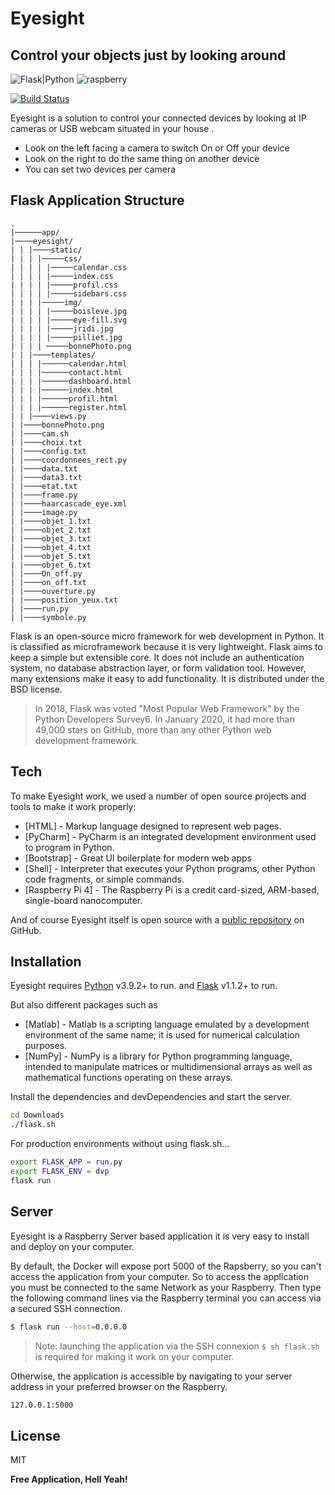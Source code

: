 # Eyesight
## Control your objects just by looking around 

![Flask|Python](https://img.shields.io/badge/Flask-000000?style=for-the-badge&logo=flask&logoColor=white)
![raspberry](https://camo.githubusercontent.com/17b6032a55bb14ed30116823fa500b769a8f4a2f114cebe916284b681f3602ba/68747470733a2f2f696d672e736869656c64732e696f2f62616467652f2d52617370626572727925323050692d4335314134413f7374796c653d666c61742d737175617265266c6f676f3d5261737062657272792d5069)

[![Build Status](https://camo.githubusercontent.com/4e084bac046962268fcf7a8aaf3d4ac422d3327564f9685c9d1b57aa56b142e9/68747470733a2f2f7472617669732d63692e6f72672f6477796c2f657374612e7376673f6272616e63683d6d6173746572)](#)

Eyesight is a solution to control your connected devices by looking at IP cameras or USB webcam situated in your house .

- Look on the left facing a camera to switch On or Off your device 
- Look on the right to do the same thing on another device
- You can set two devices per camera 

## Flask Application Structure 
```
.
|──────app/
|────eyesight/
| | |────static/
| | | |─────css/
| | | | |─────calendar.css
| | | | |─────index.css
| | | | |─────profil.css
| | | | |─────sidebars.css
| | | |─────img/
| | | | |─────boisleve.jpg
| | | | |─────eye-fill.svg
| | | | |─────jridi.jpg
| | | | |─────pilliet.jpg
| | | | ─────bonnePhoto.png
| | |────templates/
| | | |──────calendar.html
| | | |──────contact.html
| | | |──────dashboard.html
| | | |──────index.html
| | | |──────profil.html
| | | |──────register.html
| | |────views.py
| |────bonnePhoto.png
| |────cam.sh
| |────choix.txt
| |────config.txt
| |────coordonnees_rect.py
| |────data.txt
| |────data3.txt
| |────etat.txt
| |────frame.py
| |────haarcascade_eye.xml
| |────image.py
| |────objet_1.txt
| |────objet_2.txt
| |────objet_3.txt
| |────objet_4.txt
| |────objet_5.txt
| |────objet_6.txt
| |────On_off.py
| |────on_off.txt
| |────ouverture.py
| |────position_yeux.txt
| |────run.py
| |────symbole.py
```


Flask is an open-source micro framework for web development in Python. It is classified as microframework because it is very lightweight. Flask aims to keep a simple but extensible core. It does not include an authentication system, no database abstraction layer, or form validation tool. However, many extensions make it easy to add functionality. It is distributed under the BSD license.

> In 2018, Flask was voted "Most Popular Web Framework" by the Python Developers Survey6.
> In January 2020, it had more than 49,000 stars on GitHub,
> more than any other Python web development framework.


## Tech

To make Eyesight work, we used a number of open source projects and tools to make it work properly:

- [HTML] - Markup language designed to represent web pages.
- [PyCharm] - PyCharm is an integrated development environment used to program in Python.
- [Bootstrap] - Great UI boilerplate for modern web apps
- [Shell] - Interpreter that executes your Python programs, other Python code fragments, or simple commands.
- [Raspberry Pi 4] - The Raspberry Pi is a credit card-sized, ARM-based, single-board nanocomputer.


And of course Eyesight itself is open source with a [public  repository](https://github.com/PierreBoisleve/Eyesight) 
on GitHub.

## Installation

Eyesight requires [Python](https://www.python.org/) v3.9.2+ to run.
and [Flask](https://flask.palletsprojects.com/en/2.0.x/) v1.1.2+ to run.

But also different packages such as
- [Matlab] - Matlab is a scripting language emulated by a development environment of the same name; it is used for numerical calculation purposes.
- [NumPy] - NumPy is a library for Python programming language, intended to manipulate matrices or multidimensional arrays as well as mathematical functions operating on these arrays.

Install the dependencies and devDependencies and start the server.

```sh
cd Downloads
./flask.sh
```

For production environments without using flask.sh...

```sh
export FLASK_APP = run.py
export FLASK_ENV = dvp
flask run
```

## Server

Eyesight is a Raspberry Server based application it is very easy to install and deploy on your computer.

By default, the Docker will expose port 5000 of the Rapsberry, so you can't access the application from your computer.
So to access the application you must be connected to the same Network as your Raspberry. Then type the following command lines via the Raspberry terminal you can access via a secured SSH connection.

```sh
$ flask run --host=0.0.0.0
```

> Note: launching the application via the SSH connexion `$ sh flask.sh` is required for making it work on your computer.

Otherwise, the application is accessible by navigating to your server address in
your preferred browser on the Raspberry.

```sh
127.0.0.1:5000
```

## License

MIT

**Free Application, Hell Yeah!**
